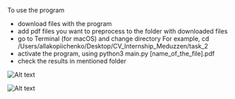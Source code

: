 
To use the program
- download files with the program
- add pdf files you want to preprocess to the folder with downloaded files
- go to Terminal (for macOS) and change directory
For example, 
cd /Users/allakopiichenko/Desktop/CV_Internship_Meduzzen/task_2
-  activate the program, using python3 main.py [name_of_the_file].pdf 
- check the results in mentioned folder

![Alt text](https://github.com/AllaKop/CV_Internship_Meduzzen/blob/task_2/Task_2/output_images/page_1.png?raw=true)

![Alt text](https://github.com/AllaKop/CV_Internship_Meduzzen/blob/task_2/Task_2/output_images/processed_page_1.png?raw=true)
